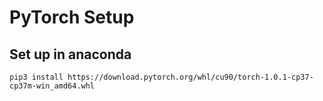 # PyTorch Setup

## Set up in anaconda
    pip3 install https://download.pytorch.org/whl/cu90/torch-1.0.1-cp37-cp37m-win_amd64.whl